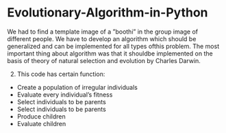# Evolutionary-Algorithm-in-Python

We had to find a template image of a ”boothi” in the group image of different people. We have to develop an algorithm which should be generalized and can be implemented for all types ofthis problem. The most important thing about algorithm was that it shouldbe implemented on the basis of theory of natural selection and evolution by Charles Darwin.

2. This code has certain function:
- Create a population of irregular individuals
- Evaluate every individual’s fitness
- Select individuals to be parents
- Select individuals to be parents
- Produce children
- Evaluate children
